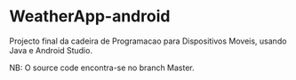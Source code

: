 # WeatherApp-android
Projecto final da cadeira de Programacao para Dispositivos Moveis, usando Java e Android Studio.

NB: O source code encontra-se no branch Master.
